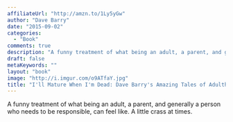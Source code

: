 ```yaml
---
affiliateUrl: "http://amzn.to/1Ly5yGw"
author: "Dave Barry"
date: "2015-09-02"
categories:
  - "Book"
comments: true
description: "A funny treatment of what being an adult, a parent, and generally a person who needs to be responsible, can feel like.  A little crass at times.  "
draft: false
metaKeywords: ""
layout: "book"
image: "http://i.imgur.com/o9ATfaY.jpg"
title: "I'll Mature When I'm Dead: Dave Barry's Amazing Tales of Adulthood"
---
```


A funny treatment of what being an adult, a parent, and generally a person who needs to be responsible, can feel like.  A little crass at times.  

